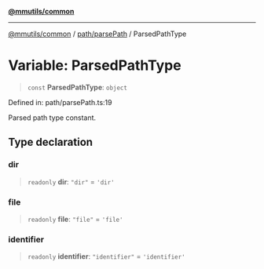[**@mmutils/common**](../../../README.md)

***

[@mmutils/common](../../../modules.md) / [path/parsePath](../README.md) / ParsedPathType

# Variable: ParsedPathType

> `const` **ParsedPathType**: `object`

Defined in: path/parsePath.ts:19

Parsed path type constant.

## Type declaration

### dir

> `readonly` **dir**: `"dir"` = `'dir'`

### file

> `readonly` **file**: `"file"` = `'file'`

### identifier

> `readonly` **identifier**: `"identifier"` = `'identifier'`
